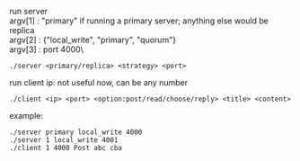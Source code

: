 
run server \
argv[1] : "primary" if running a primary server; anything else would be replica\
argv[2] : {"local_write", "primary", "quorum"}\
argv[3] : port 4000\
```
./server <primary/replica> <strategy> <port>
```

run client
ip: not useful now, can be any number
```
./client <ip> <port> <option:post/read/choose/reply> <title> <content>
```

example:
```
./server primary local_write 4000
./server 1 local_write 4001
./client 1 4000 Post abc cba
```
